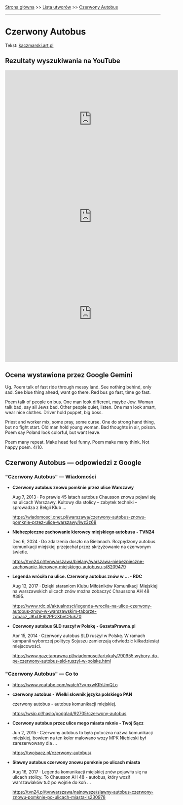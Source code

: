 [Strona główna](../index.md) >> [Lista utworów](../list.md) >> [Czerwony Autobus](109.md)

---

# Czerwony Autobus

Tekst: [kaczmarski.art.pl](https://www.kaczmarski.art.pl/tworczosc/wiersze/czerwony-autobus/)

## Rezultaty wyszukiwania na YouTube

<iframe width="560" height="315" src="https://www.youtube.com/embed/8ldFFu5-mVU?si=IdontcarewhotheIRSsendsImnotpayingtaxes" title="YouTube video player" frameborder="0" allow="accelerometer; autoplay; clipboard-write; encrypted-media; gyroscope; picture-in-picture; web-share" referrerpolicy="strict-origin-when-cross-origin" allowfullscreen></iframe>

<iframe width="560" height="315" src="https://www.youtube.com/embed/NTNcxGVgn9I?si=IdontcarewhotheIRSsendsImnotpayingtaxes" title="YouTube video player" frameborder="0" allow="accelerometer; autoplay; clipboard-write; encrypted-media; gyroscope; picture-in-picture; web-share" referrerpolicy="strict-origin-when-cross-origin" allowfullscreen></iframe>

<iframe width="560" height="315" src="https://www.youtube.com/embed/nKoqGkB9l3A?si=IdontcarewhotheIRSsendsImnotpayingtaxes" title="YouTube video player" frameborder="0" allow="accelerometer; autoplay; clipboard-write; encrypted-media; gyroscope; picture-in-picture; web-share" referrerpolicy="strict-origin-when-cross-origin" allowfullscreen></iframe>

## Ocena wystawiona przez Google Gemini

Ug. Poem talk of fast ride through messy land. See nothing behind, only sad. See blue thing ahead, want go there. Red bus go fast, time go fast.

Poem talk of people on bus. One man look different, maybe Jew. Woman talk bad, say all Jews bad. Other people quiet, listen. One man look smart, wear nice clothes. Driver hold puppet, big boss.

Priest and worker mix, some pray, some curse. One do strong hand thing, but no fight start. Old man hold young woman. Bad thoughts in air, poison. Poem say Poland look colorful, but want leave.

Poem many repeat. Make head feel funny. Poem make many think. Not happy poem. 4/10.


## Czerwony Autobus — odpowiedzi z Google

### "Czerwony Autobus" — Wiadomości

- **Czerwony autobus znowu pomknie przez ulice Warszawy**

    Aug 7, 2013  ·  Po prawie 45 latach autobus Chausson znowu pojawi się na ulicach Warszawy. Kultowy dla stolicy – zabytek techniki – sprowadza z Belgii Klub ... 

   <https://wiadomosci.onet.pl/warszawa/czerwony-autobus-znowu-pomknie-przez-ulice-warszawy/lwz3z68>
- **Niebezpieczne zachowanie kierowcy miejskiego autobusu - TVN24**

    Dec 6, 2024  ·  Do zdarzenia doszło na Bielanach. Rozpędzony autobus komunikacji miejskiej przejechał przez skrzyżowanie na czerwonym świetle. 

   <https://tvn24.pl/tvnwarszawa/bielany/warszawa-niebezpieczne-zachowanie-kierowcy-miejskiego-autobusu-st8209479>
- **Legenda wróciła na ulice. Czerwony autobus znów w ... - RDC**

    Aug 13, 2017  ·  Dzięki staraniom Klubu Miłośników Komunikacji Miejskiej na warszawskich ulicach znów można zobaczyć Chaussona AH 48 #395. 

   <https://www.rdc.pl/aktualnosci/legenda-wrocila-na-ulice-czerwony-autobus-znow-w-warszawskim-taborze-zobacz_JKxDF6I2PPzXbeCRukZ0>
- **Czerwony autobus SLD ruszył w Polskę - GazetaPrawna.pl**

    Apr 15, 2014  ·  Czerwony autobus SLD ruszył w Polskę. W ramach kampanii wyborczej politycy Sojuszu zamierzają odwiedzić kilkadziesiąt miejscowości. 

   <https://www.gazetaprawna.pl/wiadomosci/artykuly/790955,wybory-do-pe-czerwony-autobus-sld-ruszyl-w-polske.html>

### "Czerwony Autobus" — Co to

- <https://www.youtube.com/watch?v=nxwKRrUmQLo>
- **czerwony autobus - Wielki słownik języka polskiego PAN**

    czerwony autobus - autobus komunikacji miejskiej. 

   <https://wsjp.pl/haslo/podglad/92705/czerwony-autobus>
- **Czerwony autobus przez ulice mego miasta mknie - Twój Sącz**

    Jun 2, 2015  ·  Czerwony autobus to była potoczna nazwa komunikacji miejskiej, bowiem na ten kolor malowano wozy MPK Niebieski był zarezerwowany dla ... 

   <https://twojsacz.pl/czerwony-autobus/>
- **Sławny autobus czerwony znowu pomknie po ulicach miasta**

    Aug 16, 2017  ·  Legenda komunikacji miejskiej znów pojawiła się na ulicach stolicy. To Chausson AH 48 - autobus, który woził warszawiaków tuż po wojnie do koń ... 

   <https://tvn24.pl/tvnwarszawa/najnowsze/slawny-autobus-czerwony-znowu-pomknie-po-ulicach-miasta-ls230978>

